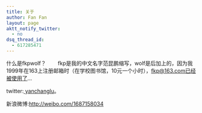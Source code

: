 ```yaml
---
title: 关于
author: Fan Fan
layout: page
aktt_notify_twitter:
  - no
dsq_thread_id:
  - 617285471
---
```

什么是fkpwolf？        fkp是我的中文名字范昆鹏缩写，wolf是后加上的，因为我1999年在163上注册邮箱时（在学校图书馆，10元一个小时），fkp@163.com已经被使用了&#8230;

twitter:<a href="http://twitter.com/yanchanglu"> yanchanglu</a>。

新浪微博:<http://weibo.com/1687158034>
